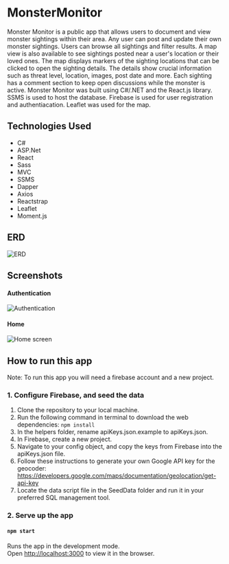 # MonsterMonitor

Monster Monitor is a public app that allows users to document and view monster sightings within their area. Any user
can post and update their own monster sightings. Users can browse all sightings and filter results. A map view is 
also available to see sightings posted near a user's location or their loved ones. The map displays markers of the 
sighting locations that can be clicked to open the sighting details. The details show crucial information such as 
threat level, location, images, post date and more. Each sighting has a comment section to keep open discussions while 
the monster is active. Monster Monitor was built using C#/.NET and the React.js library. SSMS is used to host the database. 
Firebase is used for user registration and authentiacation. Leaflet was used for the map.

## Technologies Used
* C#
* ASP.Net
* React
* Sass
* MVC
* SSMS
* Dapper
* Axios
* Reactstrap
* Leaflet
* Moment.js

## ERD
![ERD](https://firebasestorage.googleapis.com/v0/b/monster-monitor-5c7dc.appspot.com/o/MonsterMonitorERD.png?alt=media&token=e4fd4d36-47b0-416a-ba98-972523c48dff)

## Screenshots
#### Authentication
![Authentication]()

#### Home
![Home screen]()


## How to run this app
Note: To run this app you will need a firebase account and a new project.

### 1. Configure Firebase, and seed the data
1. Clone the repository to your local machine.
2. Run the following command in terminal to download the web dependencies: `npm install`
3. In the helpers folder, rename apiKeys.json.example to apiKeys.json.
4. In Firebase, create a new project.
5. Navigate to your config object, and copy the keys from Firebase into the apiKeys.json file.
6. Follow these instructions to generate your own Google API key for the geocoder: https://developers.google.com/maps/documentation/geolocation/get-api-key
8. Locate the data script file in the SeedData folder and run it in your preferred SQL management tool.

### 2. Serve up the app
#### `npm start`

Runs the app in the development mode.<br>
Open [http://localhost:3000](http://localhost:3000) to view it in the browser.
